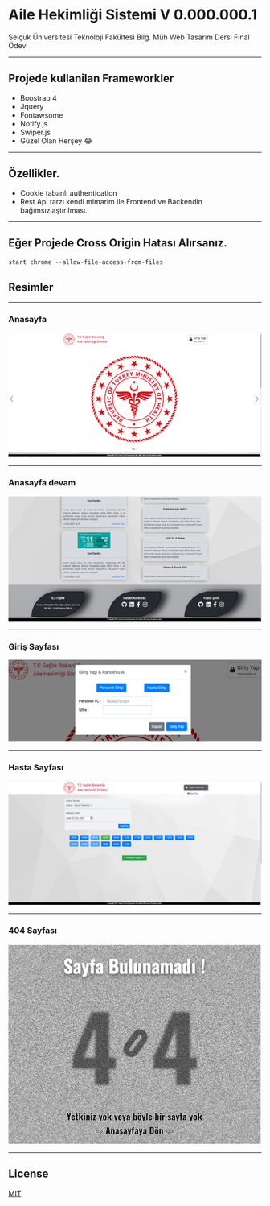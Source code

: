 # Aile Hekimliği Sistemi V 0.000.000.1

Selçuk Üniversitesi Teknoloji Fakültesi Bilg. Müh Web Tasarım Dersi Final Ödevi 
<hr>

## Projede kullanilan Frameworkler 
* Boostrap 4
* Jquery
* Fontawsome
* Notify.js
* Swiper.js
* Güzel Olan Herşey 😂
<hr>
  
## Özellikler.
* Cookie tabanlı authentication
* Rest Api tarzı kendi mimarim ile Frontend ve Backendin bağımsızlaştırılması.
<hr>






## Eğer Projede Cross Origin Hatası Alırsanız.

```shell
start chrome --allow-file-access-from-files
```

## Resimler
<hr>

### Anasayfa
![AnaSayfa](/projectImages/index.png)

<hr>

### Anasayfa devam
![AnaSayfa2](/projectImages/index2.png)
<hr>

### Giriş Sayfası
![Hasta](/projectImages/login.png)
<hr>

### Hasta Sayfası
![Hasta](/projectImages/patient.png)
<hr>

### 404 Sayfası
![Hasta](/projectImages/404.png)
<hr>



## License
[MIT](https://choosealicense.com/licenses/mit/)
